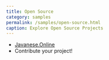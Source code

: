 ```yaml
---
title: Open Source
category: samples
permalink: /samples/open-source.html
caption: Explore Open Source Projects  
---
```


* [Javanese.Online](https://github.com/JavaneseOnline/JavaneseBackend)
* Contribute your project!

